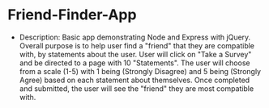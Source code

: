 # Friend-Finder-App

* Description: Basic app demonstrating Node and Express with jQuery. Overall purpose is to help user find a "friend" that they are compatible with, by statements about the user. User will click on "Take a Survey" and be directed to a page with 10 "Statements". The user will choose from a scale (1-5) with 1 being (Strongly Disagree) and 5 being (Strongly Agree) based on each statement about themselves. Once completed and submitted, the user will see the "friend" they are most compatible with.
